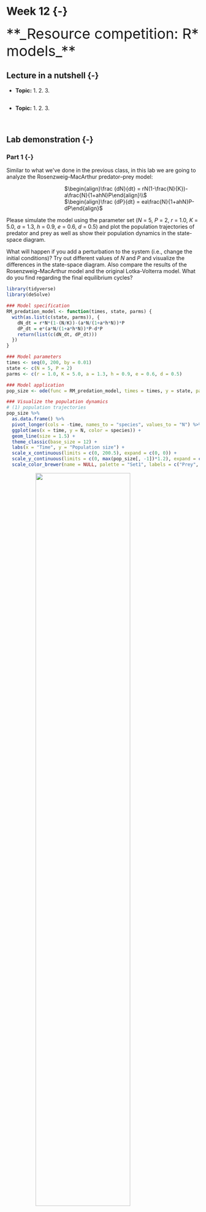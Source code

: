 

# Week 12 {-} 
<div style = "font-size: 28pt"> **_Resource competition: R* models_**</div>

## Lecture in a nutshell {-}

* **Topic:**
    1. 
    2. 
    3. 
    
<div style="height:1px ;"><br></div>

* **Topic:**
    1. 
    2. 
    3.

<div style="height:1px ;"><br></div>    
<br>


## Lab demonstration {-}

### Part 1 {-}
Similar to what we've done in the previous class, in this lab we are going to analyze the Rosenzweig–MacArthur predator–prey model:

<div style="margin-left: 30%;">$\begin{align}\frac {dN}{dt} = rN(1-\frac{N}{K})-a\frac{N}{1+ahN}P\end{align}\\$</div>
<div style="margin-left: 30%; margin-bottom: 10px;">$\begin{align}\frac {dP}{dt} = ea\frac{N}{1+ahN}P-dP\end{align}$</div>

Please simulate the model using the parameter set (_N_ = 5, _P_ = 2, _r_ = 1.0, _K_ = 5.0, _a_ = 1.3, _h_ = 0.9, _e_ = 0.6, _d_ = 0.5) and plot the population trajectories of predator and prey as well as show their population dynamics in the state-space diagram.

What will happen if you add a perturbation to the system (i.e., change the initial conditions)? Try out different values of _N_ and _P_ and visualize the differences in the state-space diagram. Also compare the results of the Rosenzweig–MacArthur model and the original Lotka-Volterra model. What do you find regarding the final equilibrium cycles?


```r
library(tidyverse)
library(deSolve)

### Model specification
RM_predation_model <- function(times, state, parms) {
  with(as.list(c(state, parms)), {
    dN_dt = r*N*(1-(N/K))-(a*N/(1+a*h*N))*P
    dP_dt = e*(a*N/(1+a*h*N))*P-d*P
    return(list(c(dN_dt, dP_dt)))  
  })
}

### Model parameters
times <- seq(0, 200, by = 0.01)  
state <- c(N = 5, P = 2)  
parms <- c(r = 1.0, K = 5.0, a = 1.3, h = 0.9, e = 0.6, d = 0.5) 

### Model application
pop_size <- ode(func = RM_predation_model, times = times, y = state, parms = parms)

### Visualize the population dynamics
# (1) population trajectories
pop_size %>%
  as.data.frame() %>%
  pivot_longer(cols = -time, names_to = "species", values_to = "N") %>%
  ggplot(aes(x = time, y = N, color = species)) + 
  geom_line(size = 1.5) +
  theme_classic(base_size = 12) +
  labs(x = "Time", y = "Population size") +
  scale_x_continuous(limits = c(0, 200.5), expand = c(0, 0)) +
  scale_y_continuous(limits = c(0, max(pop_size[, -1])*1.2), expand = c(0, 0)) +
  scale_color_brewer(name = NULL, palette = "Set1", labels = c("Prey", "Predator"), direction = -1)
```

<img src="12_Week_12_files/figure-html/unnamed-chunk-1-1.png" width="70%" style="display: block; margin: auto;" />

```r
# (2) state-space diagram
pop_size %>%
  as.data.frame() %>%
  ggplot(aes(x = N, y = P)) + 
  geom_path() + 
  geom_vline(xintercept = with(as.list(parms), d/(e*a-a*d*h)), color = "#E41A1C", size = 1) +
  geom_function(data = data.frame(x = seq(0, 5, 0.01)), aes(x = x), fun = function(n){with(as.list(parms), r*(1+a*h*n)*(1-n/K)/a)}, inherit.aes = F, color = "#377EB8", size = 1) + 
  geom_point(aes(x = tail(N, 1), y = tail(P, 1)), size = 2) +
  theme_classic(base_size = 14) +
  theme(axis.line.x = element_line(color = "#E41A1C", size = 1),
        axis.line.y = element_line(color = "#377EB8", size = 1)) + 
  labs(x = "Prey", y = "Predator") + 
  scale_x_continuous(limits = c(0, max(pop_size[, "N"]*1.05)), expand = c(0, 0)) + 
  scale_y_continuous(limits = c(0, max(pop_size[, "P"]*1.05)), expand = c(0, 0)) 
```

<img src="12_Week_12_files/figure-html/unnamed-chunk-1-2.png" width="70%" style="display: block; margin: auto;" />

<br>

### Part 2 {-}


```r
library(tidyverse)
library(deSolve)

### Model specification
RM_predation_model <- function(times, state, parms) {
  with(as.list(c(state, parms)), {
    dN_dt = r*N*(1-(N/K))-(a*N/(1+a*h*N))*P
    dP_dt = e*(a*N/(1+a*h*N))*P-d*P
    return(list(c(dN_dt, dP_dt)))  
  })
}

### Model parameters
times <- seq(0, 200, by = 0.01)  
state <- c(N = 5, P = 2)  
parms <- c(r = 1.0, K = 5.0, a = 1.3, h = 0.9, e = 0.6, d = 0.5) 

### Model application
pop_size <- ode(func = RM_predation_model, times = times, y = state, parms = parms)

### Visualize the population dynamics
# (1) population trajectories
pop_size %>%
  as.data.frame() %>%
  pivot_longer(cols = -time, names_to = "species", values_to = "N") %>%
  ggplot(aes(x = time, y = N, color = species)) + 
  geom_line(size = 1.5) +
  theme_classic(base_size = 12) +
  labs(x = "Time", y = "Population size") +
  scale_x_continuous(limits = c(0, 200.5), expand = c(0, 0)) +
  scale_y_continuous(limits = c(0, max(pop_size[, -1])*1.2), expand = c(0, 0)) +
  scale_color_brewer(name = NULL, palette = "Set1", labels = c("Prey", "Predator"), direction = -1)
```

<img src="12_Week_12_files/figure-html/unnamed-chunk-2-1.png" width="70%" style="display: block; margin: auto;" />

```r
# (2) state-space diagram
pop_size %>%
  as.data.frame() %>%
  ggplot(aes(x = N, y = P)) + 
  geom_path() + 
  geom_vline(xintercept = with(as.list(parms), d/(e*a-a*d*h)), color = "#E41A1C", size = 1) +
  geom_function(data = data.frame(x = seq(0, 5, 0.01)), aes(x = x), fun = function(n){with(as.list(parms), r*(1+a*h*n)*(1-n/K)/a)}, inherit.aes = F, color = "#377EB8", size = 1) + 
  geom_point(aes(x = tail(N, 1), y = tail(P, 1)), size = 2) +
  theme_classic(base_size = 14) +
  theme(axis.line.x = element_line(color = "#E41A1C", size = 1),
        axis.line.y = element_line(color = "#377EB8", size = 1)) + 
  labs(x = "Prey", y = "Predator") + 
  scale_x_continuous(limits = c(0, max(pop_size[, "N"]*1.05)), expand = c(0, 0)) + 
  scale_y_continuous(limits = c(0, max(pop_size[, "P"]*1.05)), expand = c(0, 0)) 
```

<img src="12_Week_12_files/figure-html/unnamed-chunk-2-2.png" width="70%" style="display: block; margin: auto;" />

<br>

### Part 3 {-}


```r
library(tidyverse)
library(deSolve)

### Model specification
RM_predation_model <- function(times, state, parms) {
  with(as.list(c(state, parms)), {
    dN_dt = r*N*(1-(N/K))-(a*N/(1+a*h*N))*P
    dP_dt = e*(a*N/(1+a*h*N))*P-d*P
    return(list(c(dN_dt, dP_dt)))  
  })
}

### Model parameters
times <- seq(0, 200, by = 0.01)  
state <- c(N = 5, P = 2)  
parms <- c(r = 1.0, K = 5.0, a = 1.3, h = 0.9, e = 0.6, d = 0.5) 

### Model application
pop_size <- ode(func = RM_predation_model, times = times, y = state, parms = parms)

### Visualize the population dynamics
# (1) population trajectories
pop_size %>%
  as.data.frame() %>%
  pivot_longer(cols = -time, names_to = "species", values_to = "N") %>%
  ggplot(aes(x = time, y = N, color = species)) + 
  geom_line(size = 1.5) +
  theme_classic(base_size = 12) +
  labs(x = "Time", y = "Population size") +
  scale_x_continuous(limits = c(0, 200.5), expand = c(0, 0)) +
  scale_y_continuous(limits = c(0, max(pop_size[, -1])*1.2), expand = c(0, 0)) +
  scale_color_brewer(name = NULL, palette = "Set1", labels = c("Prey", "Predator"), direction = -1)
```

<img src="12_Week_12_files/figure-html/unnamed-chunk-3-1.png" width="70%" style="display: block; margin: auto;" />

```r
# (2) state-space diagram
pop_size %>%
  as.data.frame() %>%
  ggplot(aes(x = N, y = P)) + 
  geom_path() + 
  geom_vline(xintercept = with(as.list(parms), d/(e*a-a*d*h)), color = "#E41A1C", size = 1) +
  geom_function(data = data.frame(x = seq(0, 5, 0.01)), aes(x = x), fun = function(n){with(as.list(parms), r*(1+a*h*n)*(1-n/K)/a)}, inherit.aes = F, color = "#377EB8", size = 1) + 
  geom_point(aes(x = tail(N, 1), y = tail(P, 1)), size = 2) +
  theme_classic(base_size = 14) +
  theme(axis.line.x = element_line(color = "#E41A1C", size = 1),
        axis.line.y = element_line(color = "#377EB8", size = 1)) + 
  labs(x = "Prey", y = "Predator") + 
  scale_x_continuous(limits = c(0, max(pop_size[, "N"]*1.05)), expand = c(0, 0)) + 
  scale_y_continuous(limits = c(0, max(pop_size[, "P"]*1.05)), expand = c(0, 0)) 
```

<img src="12_Week_12_files/figure-html/unnamed-chunk-3-2.png" width="70%" style="display: block; margin: auto;" />







## Additional readings {-}

[Competitive Exclusion](./Additional readings/Armstrong_&_McGehee_1980_AmNat.pdf){target="_blank"}
<br>

## Assignments {-}

[Apparent Competition and P* Rule](./Assignments/Week12_Apparent Competition.pdf){target="_blank"}


